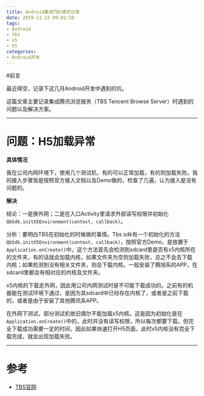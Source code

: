 ```yaml
---
title: Android集成TBS填坑记录
date: 2019-11-15 09:01:50
tags:
- Android
- tbs
- x5
- h5
categories:
- Android开发
---
```


#前言

最近得空，记录下这几月Android开发中遇到的坑。

这篇文章主要记录集成腾讯浏览服务（TBS Tencent Browse Server）时遇到的问题以及解决方案。

---

# 问题：H5加载异常

**具体情况**

我在公司内网环境下，使用几个测试机，有的可以正常加载，有的则加载失败。我的接入步骤皆是按照官方接入文档以及Demo做的，检查了几遍，认为接入是没有问题的。

**解决**

结论：一是换外网；二是在入口Activity里请求外部读写权限并初始化`QbSdk.initX5Environment(context, callback)`。

分析：要明白TBS在初始化的时候做的事情。Tbs sdk有一个初始化的方法`QbSdk.initX5Environment(context, callback)`，按照官方Demo，是放置于`Application.onCreate()`中。这个方法首先会检测到sdcard里是否有x5内核所在的文件夹，有的话就会加载内核，如果文件夹为空则加载失败，总之不会去下载 内核；如果检测到没有相关文件夹，则会下载内核。一般安装了腾旭系的APP，在sdcard里都会有相对应的内核及文件夹。

x5内核的下载走外网，因此用公司内网测试时是不可能下载成功的。之前有的机器能在测试环境下通过，是因为其sdcard中已经存在内核了，或者是之前下载的，或者是由于安装了其他腾讯系APP。

在外网下测试，部分测试机依旧偶尔不能加载x5内核。这是因为初始化是在`Application.onCreate()`中的，此时并没有读写权限，所以每次都要下载，但完全下载成功需要一定的时间，因此如果快速打开H5页面，此时x5内核没有完全下载完成，就会出现加载失败。

---



# 参考

- [TBS官网](https://x5.tencent.com/)